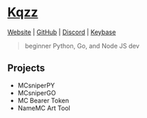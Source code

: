 # [Kqzz](https://kqzz.me/)
<a href="https://kqzz.me" target="_blank"> Website</a> |
<a href="https://github.com/Kqzz" target="_blank">GitHub</a> |
            <a href="https://discordid.netlify.app/?id=703244711187578911" target="_blank">Discord</a> |
            <a href="https://keybase.io/kqzz" target="_blank">Keybase</a>

> beginner Python, Go, and Node JS dev

## Projects

- MCsniperPY
- MCsniperGO
- MC Bearer Token
- NameMC Art Tool
